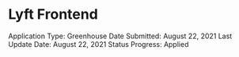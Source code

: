 # Lyft Frontend

Application Type: Greenhouse
Date Submitted: August 22, 2021
Last Update Date: August 22, 2021
Status Progress: Applied